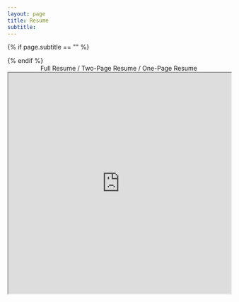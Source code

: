 ```yaml
---
layout: page
title: Resume
subtitle: 
---
```


{% if page.subtitle == "" %}
<div class="empty_subtitle"></div>
{% endif %}

<div style="text-align:center">Full Resume  /  Two-Page Resume  /  One-Page Resume</div>

<iframe src="https://afranques.com/docs/resume_short_antonio_franques.pdf" width="100%" height="500px"></iframe>

